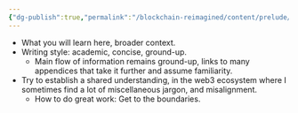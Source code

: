 ```yaml
---
{"dg-publish":true,"permalink":"/blockchain-reimagined/content/prelude/","hide":true,"created":"2024-08-18T19:22:42.051+01:00","updated":"2024-10-26T14:15:55.788+01:00"}
---
```



- What you will learn here, broader context.
- Writing style: academic, concise, ground-up.
	- Main flow of information remains ground-up, links to many appendices that take it further and assume familiarity. 
- Try to establish a shared understanding, in the web3 ecosystem where I sometimes find a lot of miscellaneous jargon, and misalignment. 
	- How to do great work: Get to the boundaries. 